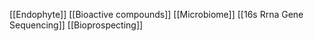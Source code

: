 [[Endophyte]]
[[Bioactive compounds]]
[[Microbiome]]
[[16s Rrna Gene Sequencing]]
[[Bioprospecting]]
